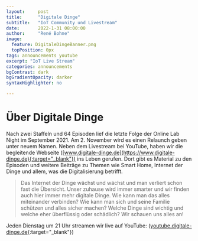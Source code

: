 ```yaml
---
layout:     post
title:      "Digitale Dinge"
subtitle:   "IoT Community und Livestream"
date:       2022-1-31 08:00:00
author:     "René Bohne"
image:
  feature: DigitaleDingeBanner.png
  topPosition: 0px
tags: announcements youtube
excerpt: "IoT Live Stream"
categories: announcements
bgContrast: dark
bgGradientOpacity: darker
syntaxHighlighter: no

---
```

# Über Digitale Dinge

Nach zwei Staffeln und 64 Episoden lief die letzte Folge der Online Lab Night im September 2021. Am 2. November wird es einen Relaunch geben unter neuem Namen. Neben dem Livestream bei YouTube, haben wir die begleitende Webseite ([www.digitale-dinge.de](https://www.digitale-dinge.de){:target="_blank"}) ins Leben gerufen. Dort gibt es Material zu den Episoden und weitere Beiträge zu Themen wie Smart Home, Internet der Dinge und allem, was die Digitalisierung betrifft.

> Das Internet der Dinge wächst und wächst und man verliert schon fast die Übersicht. Unser zuhause wird immer smarter und wir finden auch hier immer mehr digitale Dinge. Wie kann man das alles miteinander verbinden? Wie kann man sich und seine Familie schützen und alles sicher machen? Welche Dinge sind wichtig und welche eher überflüssig oder schädlich? Wir schauen uns alles an!

Jeden Dienstag um 21 Uhr streamen wir live auf YouTube: ([youtube.digitale-dinge.de](https://youtube.digitale-dinge.de){:target="_blank"})
